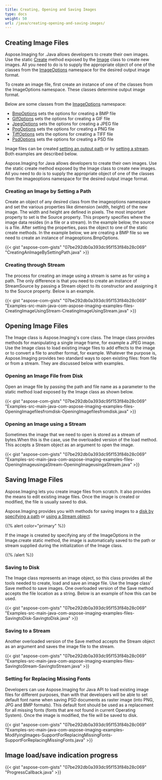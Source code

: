 ```yaml
---
title: Creating, Opening and Saving Images
type: docs
weight: 50
url: /java/creating-opening-and-saving-images/
---
```


## **Creating Image Files**
Aspose.Imaging for .Java allows developers to create their own images. Use the static [Create](https://apireference.aspose.com/imaging//java/com.aspose.imaging/image/methods/create\(com.aspose.imaging.ImageOptionsBase,int,int\)/) method exposed by the [Image](https://apireference.aspose.com/imaging//java/com.aspose.imaging/image) class to create new images. All you need to do is to supply the appropriate object of one of the classes from the [ImageOptions](http://www.aspose.com/api/java/imaging/com.aspose.imaging.imageoptions/index) namespace for the desired output image format.

To create an image file, first create an instance of one of the classes from the ImageOptions namespace. These classes determine output image format.

Below are some classes from the [ImageOptions](http://www.aspose.com/api/java/imaging/com.aspose.imaging.imageoptions/index) namespace:

- [BmpOptions](https://apireference.aspose.com/imaging//java/com.aspose.imaging.imageoptions/bmpoptions) sets the options for creating a BMP file
- [GifOptions](http://www.aspose.com/api/java/imaging/com.aspose.imaging.imageoptions/classes/GifOptions) sets the options for creating a GIF file
- [JpegOptions](http://www.aspose.com/api/java/imaging/com.aspose.imaging.imageoptions/classes/JpegOptions) sets the options for creating a JPEG file
- [PngOptions](http://www.aspose.com/api/java/imaging/com.aspose.imaging.imageoptions/classes/PngOptions) sets the options for creating a PNG file
- [TiffOptions](http://www.aspose.com/api/java/imaging/com.aspose.imaging.imageoptions/classes/TiffOptions) sets the options for creating a TIFF file
- [PsdOptions](http://www.aspose.com/api/java/imaging/com.aspose.imaging.imageoptions/classes/PsdOptions) sets the options for creating a PSD file

Image files can be created [setting an output path](http://www.aspose.com/docs/display/imagingnet/Drawing+and+Formatting+Images#DrawingandFormattingImages-CreatingbySettingPath) or by [setting a stream](http://www.aspose.com/docs/display/imagingnet/Drawing+and+Formatting+Images#DrawingandFormattingImages-CreatingUsingStream). Both examples are described below.

Aspose.Imaging for Java allows developers to create their own images. Use the static create method exposed by the Image class to create new images. All you need to do is to supply the appropriate object of one of the classes from the imageoptions namespace for the desired output image format.
### **Creating an Image by Setting a Path**
Create an object of any desired class from the imageoptions namespace and set the various properties like dimension (width, height) of the new image. The width and height are defined in pixels. The most important property to set is the Source property. This property specifies where the image data resides (in a file or a stream). In the example below, the source is a file. After setting the properties, pass the object to one of the static create methods. In the example below, we are creating a BMP file so we need to create an instance of imageoptions.BmpOptions.

{{< gist "aspose-com-gists" "07be292db0a393dc95f153f84b28c069" "CreatingAnImageBySettingPath.java" >}}
### **Creating through Stream**
The process for creating an image using a stream is same as for using a path. The only difference is that you need to create an instance of StreamSource by passing a Stream object to its constructor and assigning it to the Source property. Below is an example.

{{< gist "aspose-com-gists" "07be292db0a393dc95f153f84b28c069" "Examples-src-main-java-com-aspose-imaging-examples-files-CreatingImageUsingStream-CreatingImageUsingStream.java" >}}


## **Opening Image Files**
The Image class is Aspose.Imaging's core class. The Image class provides methods for manipulating a single image frame, for example a JPEG image. Use the Image class to load existing image files to add effects to the image or to convert a file to another format, for example. Whatever the purpose is, Aspose.Imaging provides two standard ways to open existing files: from file or from a stream. They are discussed below with examples.
### **Opening an Image File from Disk**
Open an image file by passing the path and file name as a parameter to the static method load exposed by the Image class as shown below.

{{< gist "aspose-com-gists" "07be292db0a393dc95f153f84b28c069" "Examples-src-main-java-com-aspose-imaging-examples-files-OpeningImagefilesfromdisk-OpeningImagefilesfromdisk.java" >}}


### **Opening an Image using a Stream**
Sometimes the image that we need to open is stored as a stream of bytes.When this is the case, use the overloaded version of the load method. This accepts a Stream object as an argument to open the image.

{{< gist "aspose-com-gists" "07be292db0a393dc95f153f84b28c069" "Examples-src-main-java-com-aspose-imaging-examples-files-OpeningImageusingaStream-OpeningImageusingaStream.java" >}}
## **Saving Image Files**
Aspose.Imaging lets you create image files from scratch. It also provides the means to edit existing image files. Once the image is created or modified, the file is usually saved to disk.

Aspose.Imaging provides you with methods for saving images to a [disk by specifying a path](/imaging/java/creating-2c-opening-and-saving-images-html/) or [using a Stream object](/imaging/java/creating-2c-opening-and-saving-images-html/).

{{% alert color="primary" %}} 

If the image is created by specifying any of the ImageOptions in the Image.create static method, the image is automatically saved to the path or stream supplied during the initialization of the Image class.

{{% /alert %}} 
### **Saving to Disk**
The Image class represents an image object, so this class provides all the tools needed to create, load and save an image file. Use the Image class' Save method to save images. One overloaded version of the Save method accepts the file location as a string. Below is an example of how this can be used.

{{< gist "aspose-com-gists" "07be292db0a393dc95f153f84b28c069" "Examples-src-main-java-com-aspose-imaging-examples-files-SavingtoDisk-SavingtoDisk.java" >}}


### **Saving to a Stream**
Another overloaded version of the Save method accepts the Stream object as an argument and saves the image file to the stream.

{{< gist "aspose-com-gists" "07be292db0a393dc95f153f84b28c069" "Examples-src-main-java-com-aspose-imaging-examples-files-SavingtoStream-SavingtoStream.java" >}}
### **Setting for Replacing Missing Fonts**
Developers can use Aspose.Imaging for Java API to load existing image files for different purposes, than with that developers will be able to set default font name when saving PSD documents as raster image (into PNG, JPG and BMP formats). This default font should be used as a replacement for all missing fonts (fonts that are not found in current Operating System). Once the image is modified, the file will be saved to disk.

{{< gist "aspose-com-gists" "07be292db0a393dc95f153f84b28c069" "Examples-src-main-java-com-aspose-imaging-examples-ModifyingImages-SupportForReplacingMissingFonts-SupportForReplacingMissingFonts.java" >}}
## **Image load/save indication progress**
{{< gist "aspose-com-gists" "07be292db0a393dc95f153f84b28c069" "ProgressCallback.java" >}}



